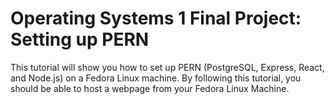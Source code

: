 # Operating Systems 1 Final Project: Setting up PERN
This tutorial will show you how to set up PERN (PostgreSQL, Express, React, and Node.js) on a Fedora Linux machine. 
By following this tutorial, you should be able to host a webpage from your Fedora Linux Machine.
